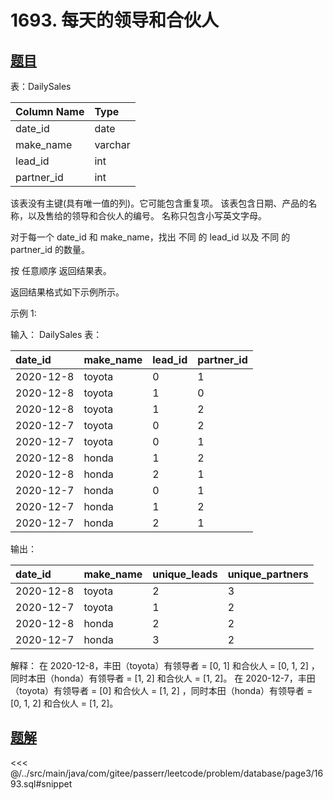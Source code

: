 # 1693. 每天的领导和合伙人
## [题目](https://leetcode.cn/problems/daily-leads-and-partners/)

表：DailySales

| Column Name | Type    |
|:------------|:--------|
| date_id     | date    |
| make_name   | varchar |
| lead_id     | int     |
| partner_id  | int     |

该表没有主键(具有唯一值的列)。它可能包含重复项。
该表包含日期、产品的名称，以及售给的领导和合伙人的编号。
名称只包含小写英文字母。

对于每一个 date_id 和 make_name，找出 不同 的 lead_id 以及 不同 的 partner_id 的数量。

按 任意顺序 返回结果表。

返回结果格式如下示例所示。

示例 1:

输入：
DailySales 表：

| date_id   | make_name | lead_id | partner_id |
|:----------|:----------|:--------|:-----------|
| 2020-12-8 | toyota    | 0       | 1          |
| 2020-12-8 | toyota    | 1       | 0          |
| 2020-12-8 | toyota    | 1       | 2          |
| 2020-12-7 | toyota    | 0       | 2          |
| 2020-12-7 | toyota    | 0       | 1          |
| 2020-12-8 | honda     | 1       | 2          |
| 2020-12-8 | honda     | 2       | 1          |
| 2020-12-7 | honda     | 0       | 1          |
| 2020-12-7 | honda     | 1       | 2          |
| 2020-12-7 | honda     | 2       | 1          |

输出：

| date_id   | make_name | unique_leads | unique_partners |
|:----------|:----------|:-------------|:----------------|
| 2020-12-8 | toyota    | 2            | 3               |
| 2020-12-7 | toyota    | 1            | 2               |
| 2020-12-8 | honda     | 2            | 2               |
| 2020-12-7 | honda     | 3            | 2               |

解释：
在 2020-12-8，丰田（toyota）有领导者 = [0, 1] 和合伙人 = [0, 1, 2] ，同时本田（honda）有领导者 = [1, 2] 和合伙人 = [1, 2]。
在 2020-12-7，丰田（toyota）有领导者 = [0] 和合伙人 = [1, 2] ，同时本田（honda）有领导者 = [0, 1, 2] 和合伙人 = [1, 2]。

## [题解](https://github.com/PasseRR/JavaLeetCode/blob/master/src/main/java/com/gitee/passerr/leetcode/problem/database/page3/1693.sql)

<<< @/../src/main/java/com/gitee/passerr/leetcode/problem/database/page3/1693.sql#snippet
